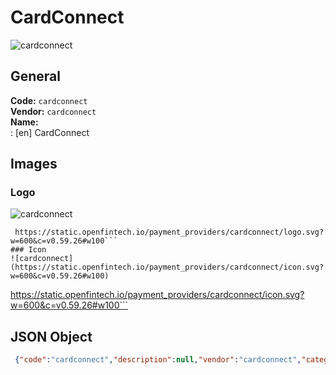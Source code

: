# CardConnect 
![cardconnect](https://static.openfintech.io/payment_providers/cardconnect/logo.svg?w=600&c=v0.59.26#w100)  
## General 
**Code:** `cardconnect`  
**Vendor:** `cardconnect`  
**Name:**  
:	[en] CardConnect  
## Images 
### Logo 
![cardconnect](https://static.openfintech.io/payment_providers/cardconnect/logo.svg?w=600&c=v0.59.26#w100)  
```
 https://static.openfintech.io/payment_providers/cardconnect/logo.svg?w=600&c=v0.59.26#w100```  
### Icon 
![cardconnect](https://static.openfintech.io/payment_providers/cardconnect/icon.svg?w=600&c=v0.59.26#w100)  
```
 https://static.openfintech.io/payment_providers/cardconnect/icon.svg?w=600&c=v0.59.26#w100```  
## JSON Object 
```json
 {"code":"cardconnect","description":null,"vendor":"cardconnect","categories":null,"countries":null,"payment_method":null,"payout_method":null,"metadata":{"about_payments_code":"cardconnect"},"name":{"en":"CardConnect"}}```  
